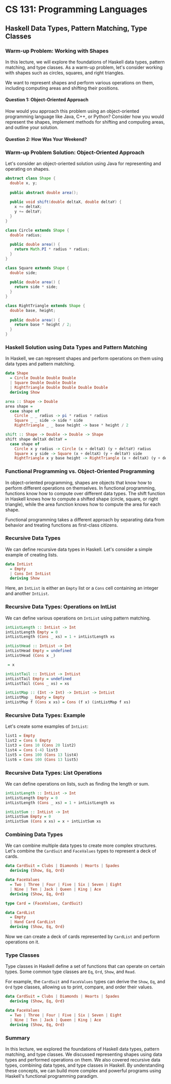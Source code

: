 # CS 131: Programming Languages

## Haskell Data Types, Pattern Matching, Type Classes

### Warm-up Problem: Working with Shapes
In this lecture, we will explore the foundations of Haskell data types, pattern matching, and type classes. As a warm-up problem, let's consider working with shapes such as circles, squares, and right triangles.

We want to represent shapes and perform various operations on them, including computing areas and shifting their positions.

#### Question 1: Object-Oriented Approach
How would you approach this problem using an object-oriented programming language like Java, C++, or Python? Consider how you would represent the shapes, implement methods for shifting and computing areas, and outline your solution.

#### Question 2: How Was Your Weekend?

### Warm-up Problem Solution: Object-Oriented Approach
Let's consider an object-oriented solution using Java for representing and operating on shapes.

```java
abstract class Shape {
  double x, y;
  
  public abstract double area();
  
  public void shift(double deltaX, double deltaY) {
    x += deltaX;
    y += deltaY;
  }
}

class Circle extends Shape {
  double radius;
  
  public double area() {
    return Math.PI * radius * radius;
  }
}

class Square extends Shape {
  double side;
  
  public double area() {
    return side * side;
  }
}

class RightTriangle extends Shape {
  double base, height;
  
  public double area() {
    return base * height / 2;
  }
}
```

### Haskell Solution using Data Types and Pattern Matching
In Haskell, we can represent shapes and perform operations on them using data types and pattern matching.

```haskell
data Shape
  = Circle Double Double Double
  | Square Double Double Double
  | RightTriangle Double Double Double Double
  deriving Show

area :: Shape -> Double
area shape =
  case shape of
    Circle _ _ radius -> pi * radius * radius
    Square _ _ side -> side * side
    RightTriangle _ _ base height -> base * height / 2

shift :: Shape -> Double -> Double -> Shape
shift shape deltaX deltaY =
  case shape of
    Circle x y radius -> Circle (x + deltaX) (y + deltaY) radius
    Square x y side -> Square (x + deltaX) (y + deltaY) side
    RightTriangle x y base height -> RightTriangle (x + deltaX) (y + deltaY) base height
```

### Functional Programming vs. Object-Oriented Programming
In object-oriented programming, shapes are objects that know how to perform different operations on themselves. In functional programming, functions know how to compute over different data types. The shift function in Haskell knows how to compute a shifted shape (circle, square, or right triangle), while the area function knows how to compute the area for each shape.

Functional programming takes a different approach by separating data from behavior and treating functions as first-class citizens.

### Recursive Data Types
We can define recursive data types in Haskell. Let's consider a simple example of creating lists.

```haskell
data IntList
  = Empty
  | Cons Int IntList
  deriving Show
```

Here, an `IntList` is either an `Empty` list or a `Cons` cell containing an integer and another `IntList`.

### Recursive Data Types: Operations on IntList
We can define various operations on `IntList` using pattern matching.

```haskell
intListLength :: IntList -> Int
intListLength Empty = 0
intListLength (Cons _ xs) = 1 + intListLength xs

intListHead :: IntList -> Int
intListHead Empty = undefined
intListHead (Cons x _)

 = x

intListTail :: IntList -> IntList
intListTail Empty = undefined
intListTail (Cons _ xs) = xs

intListMap :: (Int -> Int) -> IntList -> IntList
intListMap _ Empty = Empty
intListMap f (Cons x xs) = Cons (f x) (intListMap f xs)
```

### Recursive Data Types: Example
Let's create some examples of `IntList`:

```haskell
list1 = Empty
list2 = Cons 6 Empty
list3 = Cons 10 (Cons 20 list2)
list4 = Cons (-4) list3
list5 = Cons 100 (Cons 13 list4)
list6 = Cons 100 (Cons 13 list5)
```

### Recursive Data Types: List Operations
We can define operations on lists, such as finding the length or sum.

```haskell
intListLength :: IntList -> Int
intListLength Empty = 0
intListLength (Cons _ xs) = 1 + intListLength xs

intListSum :: IntList -> Int
intListSum Empty = 0
intListSum (Cons x xs) = x + intListSum xs
```

### Combining Data Types
We can combine multiple data types to create more complex structures. Let's combine the `CardSuit` and `FaceValues` types to represent a deck of cards.

```haskell
data CardSuit = Clubs | Diamonds | Hearts | Spades
  deriving (Show, Eq, Ord)

data FaceValues
  = Two | Three | Four | Five | Six | Seven | Eight
  | Nine | Ten | Jack | Queen | King | Ace
  deriving (Show, Eq, Ord)

type Card = (FaceValues, CardSuit)

data CardList
  = Empty
  | Hand Card CardList
  deriving (Show, Eq, Ord)
```

Now we can create a deck of cards represented by `CardList` and perform operations on it.

### Type Classes
Type classes in Haskell define a set of functions that can operate on certain types. Some common type classes are `Eq`, `Ord`, `Show`, and `Read`.

For example, the `CardSuit` and `FaceValues` types can derive the `Show`, `Eq`, and `Ord` type classes, allowing us to print, compare, and order their values.

```haskell
data CardSuit = Clubs | Diamonds | Hearts | Spades
  deriving (Show, Eq, Ord)

data FaceValues
  = Two | Three | Four | Five | Six | Seven | Eight
  | Nine | Ten | Jack | Queen | King | Ace
  deriving (Show, Eq, Ord)
```

### Summary
In this lecture, we explored the foundations of Haskell data types, pattern matching, and type classes. We discussed representing shapes using data types and performed operations on them. We also covered recursive data types, combining data types, and type classes in Haskell. By understanding these concepts, we can build more complex and powerful programs using Haskell's functional programming paradigm.